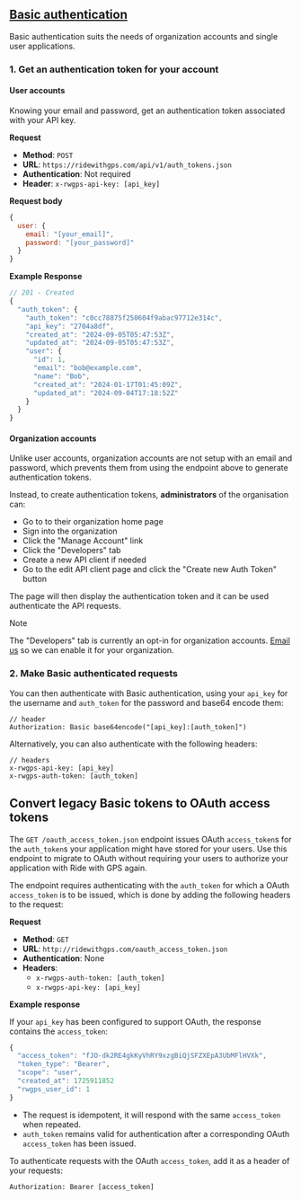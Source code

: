 ## [Basic authentication](#basic-authentication)

Basic authentication suits the needs of organization accounts and single user applications.

### 1. Get an authentication token for your account

#### User accounts

Knowing your email and password, get an authentication token associated with your API key.

**Request**

- **Method**: `POST`
- **URL**: `https://ridewithgps.com/api/v1/auth_tokens.json`
- **Authentication**: Not required
- **Header**: `x-rwgps-api-key: [api_key]`

**Request body**

```javascript
{
  user: {
    email: "[your_email]",
    password: "[your_password]"
  }
}
```

**Example Response**

```javascript
// 201 - Created
{
  "auth_token": {
    "auth_token": "c0cc78875f250604f9abac97712e314c",
    "api_key": "2704a8df",
    "created_at": "2024-09-05T05:47:53Z",
    "updated_at": "2024-09-05T05:47:53Z",
    "user": {
      "id": 1,
      "email": "bob@example.com",
      "name": "Bob",
      "created_at": "2024-01-17T01:45:09Z",
      "updated_at": "2024-09-04T17:18:52Z"
    }
  }
}
```

#### Organization accounts

Unlike user accounts, organization accounts are not setup with an email and password, which prevents them from using the endpoint above to generate authentication tokens.

Instead, to create authentication tokens, **administrators** of the organisation can:

- Go to to their organization home page
- Sign into the organization
- Click the "Manage Account" link
- Click the "Developers" tab
- Create a new API client if needed
- Go to the edit API client page and click the "Create new Auth Token" button

The page will then display the authentication token and it can be used authenticate the API requests.

> [!NOTE]
> The "Developers" tab is currently an opt-in for organization accounts.
> [Email us](mailto:developers@ridewithgps.com) so we can enable it for your organization.

### 2. Make Basic authenticated requests

You can then authenticate with Basic authentication, using your `api_key` for the username and `auth_token` for the password and base64 encode them:

```
// header
Authorization: Basic base64encode("[api_key]:[auth_token]")
```

Alternatively, you can also authenticate with the following headers:

```
// headers
x-rwgps-api-key: [api_key]
x-rwgps-auth-token: [auth_token]
```

## Convert legacy Basic tokens to OAuth access tokens

The `GET /oauth_access_token.json` endpoint issues OAuth `access_token`s for the `auth_token`s your application might have stored for your users. Use this endpoint to migrate to OAuth without requiring your users to authorize your application with Ride with GPS again.

The endpoint requires authenticating with the `auth_token` for which a OAuth `access_token` is to be issued, which is done by adding the following headers to the request:

**Request**

- **Method**: `GET`
- **URL**: `http://ridewithgps.com/oauth_access_token.json`
- **Authentication**: None
- **Headers**:
  - `x-rwgps-auth-token: [auth_token]`
  - `x-rwgps-api-key: [api_key]`

**Example response**

If your `api_key` has been configured to support OAuth, the response contains the `access_token`:

```javascript
{
  "access_token": "fJO-dk2RE4gkKyVhRY9xzgBiQjSFZXEpA3UbMFlHVXk",
  "token_type": "Bearer",
  "scope": "user",
  "created_at": 1725911852
  "rwgps_user_id": 1
}
```

- The request is idempotent, it will respond with the same `access_token` when repeated.
- `auth_token` remains valid for authentication after a corresponding OAuth `access_token` has been issued.

To authenticate requests with the OAuth `access_token`, add it as a header of your requests:

```
Authorization: Bearer [access_token]
```
